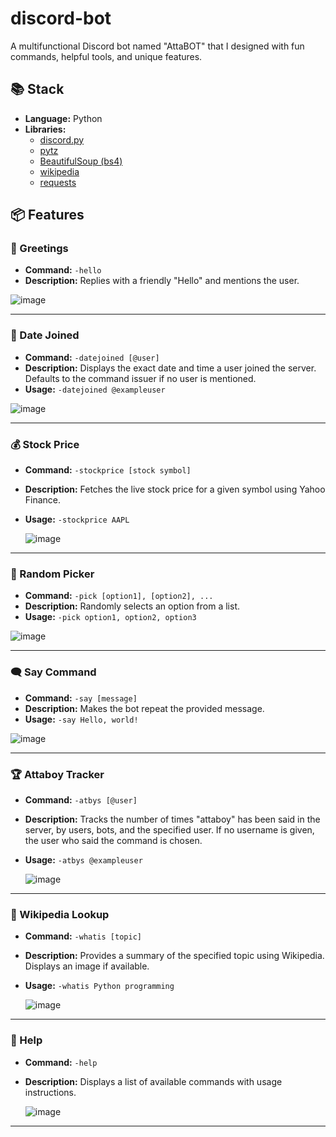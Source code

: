 # discord-bot

A multifunctional Discord bot named "AttaBOT" that I designed with fun commands, helpful tools, and unique features. 

## 📚 Stack

- **Language:** Python
- **Libraries:** 
  - [discord.py](https://github.com/Rapptz/discord.py)
  - [pytz](https://pythonhosted.org/pytz/)
  - [BeautifulSoup (bs4)](https://www.crummy.com/software/BeautifulSoup/)
  - [wikipedia](https://pypi.org/project/wikipedia/)
  - [requests](https://docs.python-requests.org/en/latest/)

## 📦 Features

### 👋 Greetings
- **Command:** `-hello`
- **Description:** Replies with a friendly "Hello" and mentions the user.

![image](https://github.com/user-attachments/assets/7a2592dd-2895-4213-9004-c837f5b5e988)

---

### 📅 Date Joined
- **Command:** `-datejoined [@user]`
- **Description:** Displays the exact date and time a user joined the server. Defaults to the command issuer if no user is mentioned.
- **Usage:** `-datejoined @exampleuser`

![image](https://github.com/user-attachments/assets/346998e8-0329-4f0f-9f43-71999d5c6cc0)

---

### 💰 Stock Price
- **Command:** `-stockprice [stock symbol]`
- **Description:** Fetches the live stock price for a given symbol using Yahoo Finance.
- **Usage:** `-stockprice AAPL`

  ![image](https://github.com/user-attachments/assets/d6629c20-1e2f-49e4-a71c-0e3a5cf2b5f8)

---

### 🎲 Random Picker
- **Command:** `-pick [option1], [option2], ...`
- **Description:** Randomly selects an option from a list.
- **Usage:** `-pick option1, option2, option3`

![image](https://github.com/user-attachments/assets/f5c37c09-a9ee-4ccf-9149-3e7939fc45b9)

---

### 🗨️ Say Command
- **Command:** `-say [message]`
- **Description:** Makes the bot repeat the provided message.
- **Usage:** `-say Hello, world!`

![image](https://github.com/user-attachments/assets/250ae7de-d31f-41c9-9966-98a513c5e9b4)

---

### 🏆 Attaboy Tracker
- **Command:** `-atbys [@user]`
- **Description:** Tracks the number of times "attaboy" has been said in the server, by users, bots, and the specified user. If no username is given, the user who said the command is chosen.
- **Usage:** `-atbys @exampleuser`

  ![image](https://github.com/user-attachments/assets/4c7a0dfc-fd7b-4813-b1f6-6ed30c6f615c)

---

### 📝 Wikipedia Lookup
- **Command:** `-whatis [topic]`
- **Description:** Provides a summary of the specified topic using Wikipedia. Displays an image if available.
- **Usage:** `-whatis Python programming`

  ![image](https://github.com/user-attachments/assets/6ce68429-6442-4d01-b17d-96c5f100d667)

---

### 📜 Help
- **Command:** `-help`
- **Description:** Displays a list of available commands with usage instructions.

  ![image](https://github.com/user-attachments/assets/aac2e4a3-362c-44d1-90a6-f31203289d27)

---
